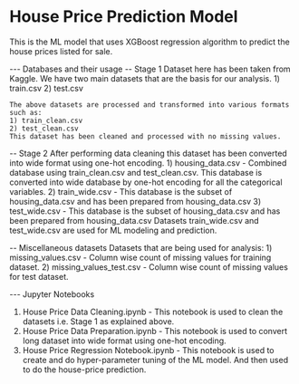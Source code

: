 # House Price Prediction Model
This is the ML model that uses XGBoost regression algorithm to predict the house prices listed for sale.

--- Databases and their usage
  -- Stage 1
    Dataset here has been taken from Kaggle. We have two main datasets that are the basis for our analysis.
    1) train.csv
    2) test.csv

    The above datasets are processed and transformed into various formats such as:
    1) train_clean.csv
    2) test_clean.csv
    This dataset has been cleaned and processed with no missing values.

  -- Stage 2
    After performing data cleaning this dataset has been converted into wide format using one-hot encoding.
    1) housing_data.csv - Combined database using train_clean.csv and test_clean.csv. This database is converted into wide database by one-hot encoding for all the categorical variables.
    2) train_wide.csv - This database is the subset of housing_data.csv and has been prepared from housing_data.csv
    3) test_wide.csv - This database is the subset of housing_data.csv and has been prepared from housing_data.csv
    Datasets train_wide.csv and test_wide.csv are used for ML modeling and prediction.

  -- Miscellaneous datasets
    Datasets that are being used for analysis:
    1) missing_values.csv - Column wise count of missing values for training dataset.
    2) missing_values_test.csv - Column wise count of missing values for test dataset.

--- Jupyter Notebooks
  1) House Price Data Cleaning.ipynb - This notebook is used to clean the datasets i.e. Stage 1 as explained above.
  2) House Price Data Preparation.ipynb - This notebook is used to convert long dataset into wide format using one-hot encoding.
  3) House Price Regression Notebook.ipynb - This notebook is used to create and do hyper-parameter tuning of the ML model. And then used to do the house-price prediction.
